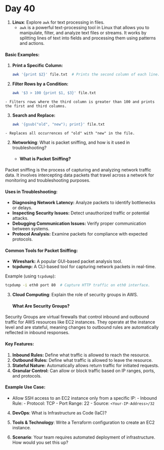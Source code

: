 # Day 40


1. **Linux**: Explore `awk` for text processing in files.
   * `awk` is a powerful text-processing tool in Linux that allows you to manipulate, filter, and analyze text files or streams. It works by splitting lines of text into fields and processing them using patterns and actions.

#### **Basic Examples:**
  1. **Print a Specific Column:**
     ```bash
     awk '{print $2}' file.txt  # Prints the second column of each line.
     ```

  2. **Filter Rows by a Condition:**
      ```bash
      awk '$3 > 100 {print $1, $3}' file.txt
      ```
    - Filters rows where the third column is greater than 100 and prints the first and third columns.

  3. **Search and Replace:**
     ```bash
     awk '{gsub("old", "new"); print}' file.txt
     ```
    - Replaces all occurrences of "old" with "new" in the file.



2. **Networking**: What is packet sniffing, and how is it used in troubleshooting?
   * #### **What is Packet Sniffing?**
Packet sniffing is the process of capturing and analyzing network traffic data. It involves intercepting data packets that travel across a network for monitoring and troubleshooting purposes.

  #### **Uses in Troubleshooting:**
   - **Diagnosing Network Latency:** Analyze packets to identify bottlenecks or delays.
   - **Inspecting Security Issues:** Detect unauthorized traffic or potential attacks.
   - **Debugging Communication Issues:** Verify proper communication between systems.
   - **Protocol Analysis:** Examine packets for compliance with expected protocols.

  #### **Common Tools for Packet Sniffing:**
   - **Wireshark:** A popular GUI-based packet analysis tool.
   - **tcpdump:** A CLI-based tool for capturing network packets in real-time.

   Example (using `tcpdump`):
   ```bash
   tcpdump -i eth0 port 80  # Capture HTTP traffic on eth0 interface.
   ```



3. **Cloud Computing**: Explain the role of security groups in AWS.
   #### **What Are Security Groups?**
Security Groups are virtual firewalls that control inbound and outbound traffic for AWS resources like EC2 instances. They operate at the instance level and are stateful, meaning changes to outbound rules are automatically reflected in inbound responses.

   #### **Key Features:**
   1. **Inbound Rules:** Define what traffic is allowed to reach the resource.
   2. **Outbound Rules:** Define what traffic is allowed to leave the resource.
   3. **Stateful Nature:** Automatically allows return traffic for initiated requests.
   4. **Granular Control:** Can allow or block traffic based on IP ranges, ports, and protocols.

   #### **Example Use Case:**
   - Allow SSH access to an EC2 instance only from a specific IP:
    - Inbound Rule:
    - Protocol: TCP
    - Port Range: 22
    - Source: `<Your-IP-Address>/32`



4. **DevOps**: What is Infrastructure as Code (IaC)?

5. **Tools & Technology**: Write a Terraform configuration to create an EC2 instance.

6. **Scenario**: Your team requires automated deployment of infrastructure. How would you set this up?


